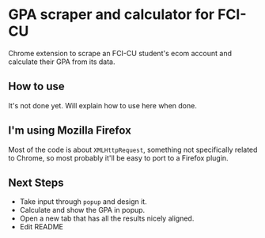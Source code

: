 # GPA scraper and calculator for FCI-CU
Chrome extension to scrape an FCI-CU student's ecom account and calculate their GPA from its data.

## How to use
It's not done yet. Will explain how to use here when done.

## I'm using Mozilla Firefox
Most of the code is about `XMLHttpRequest`, something not specifically related to Chrome, so most probably it'll be easy to port to a Firefox plugin.

## Next Steps
- Take input through `popup` and design it.
- Calculate and show the GPA in popup.
- Open a new tab that has all the results nicely aligned.
- Edit README
